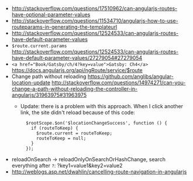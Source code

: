  - http://stackoverflow.com/questions/17510962/can-angularjs-routes-have-optional-parameter-values
 - http://stackoverflow.com/questions/11534710/angularjs-how-to-use-routeparams-in-generating-the-templateurl
 - http://stackoverflow.com/questions/12524533/can-angularjs-routes-have-default-parameter-values
 - `$route.current.params` http://stackoverflow.com/questions/12524533/can-angularjs-routes-have-default-parameter-values/27279054#27279054
 - `<a href="Book/Gatsby/ch/4?key=value">Gatsby: Ch4</a>` https://docs.angularjs.org/api/ngRoute/service/$route
- Change path without reloading https://github.com/anglibs/angular-location-update http://stackoverflow.com/questions/14974271/can-you-change-a-path-without-reloading-the-controller-in-angularjs/31963975#31963975
  - Update: there is a problem with this approach. When I click another link, the site didn't reload because of this code:

    ```
      $rootScope.$on('$locationChangeSuccess', function () {
        if (routeToKeep) {
          $route.current = routeToKeep;
          routeToKeep = null;
        }
      });
    ```
- reloadOnSearch -> reloadOnlyOnSearchOrHashChange, search everything after `?`: ?key1=value1&key2=value2
- http://weblogs.asp.net/dwahlin/cancelling-route-navigation-in-angularjs
